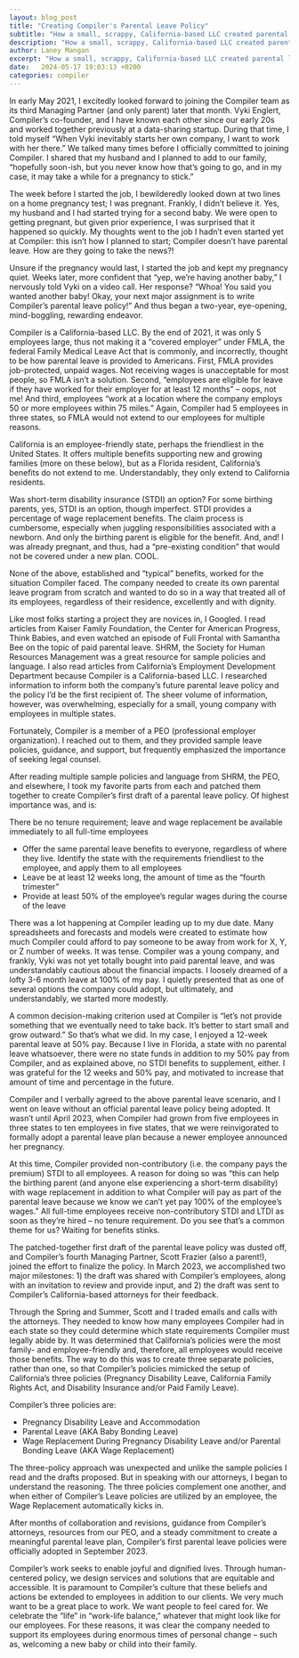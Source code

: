 ```yaml
---
layout: blog_post
title: "Creating Compiler's Parental Leave Policy"
subtitle: "How a small, scrappy, California-based LLC created parental leave and wage replacement policies for its remote, multi-state team."
description: "How a small, scrappy, California-based LLC created parental leave and wage replacement policies for its remote, multi-state team."
author: Laney Mangan
excerpt: "How a small, scrappy, California-based LLC created parental leave and wage replacement policies for its remote, multi-state team."
date:   2024-05-17 19:03:13 +0200
categories: compiler
---
```



In early May 2021, I excitedly looked forward to joining the Compiler team as its third Managing Partner (and only parent) later that month. Vyki Englert, Compiler’s co-founder, and I have known each other since our early 20s and worked together previously at a data-sharing startup. During that time, I told myself “When Vyki inevitably starts her own company, I want to work with her there.” We talked many times before I officially committed to joining Compiler. I shared that my husband and I planned to add to our family, “hopefully soon-ish, but you never know how that’s going to go, and in my case, it may take a while for a pregnancy to stick.”

The week before I started the job, I bewilderedly looked down at two lines on a home pregnancy test; I was pregnant. Frankly, I didn’t believe it. Yes, my husband and I had started trying for a second baby. We were open to getting pregnant, but given prior experience, I was surprised that it happened so quickly. My thoughts went to the job I hadn’t even started yet at Compiler: this isn’t how I planned to start; Compiler doesn’t have parental leave. How are they going to take the news?!

Unsure if the pregnancy would last, I started the job and kept my pregnancy quiet. Weeks later, more confident that “yep, we’re having another baby,” I nervously told Vyki on a video call. Her response? “Whoa! You said you wanted another baby! Okay, your next major assignment is to write Compiler’s parental leave policy!” And thus began a two-year, eye-opening, mind-boggling, rewarding endeavor.

Compiler is a California-based LLC. By the end of 2021, it was only 5 employees large, thus not making it a “covered employer” under FMLA, the federal Family Medical Leave Act that is commonly, and incorrectly, thought to be how parental leave is provided to Americans. First, FMLA provides job-protected, unpaid wages. Not receiving wages is unacceptable for most people, so FMLA isn’t a solution. Second, “employees are eligible for leave if they have worked for their employer for at least 12 months” – oops, not me! And third, employees “work at a location where the company employs 50 or more employees within 75 miles.” Again, Compiler had 5 employees in three states, so FMLA would not extend to our employees for multiple reasons.

California is an employee-friendly state, perhaps the friendliest in the United States. It offers multiple benefits supporting new and growing families (more on these below), but as a Florida resident, California’s benefits do not extend to me. Understandably, they only extend to California residents.

Was short-term disability insurance (STDI) an option? For some birthing parents, yes, STDI is an option, though imperfect. STDI provides a percentage of wage replacement benefits. The claim process is cumbersome, especially when juggling responsibilities associated with a newborn. And only the birthing parent is eligible for the benefit. And, and! I was already pregnant, and thus, had a “pre-existing condition” that would not be covered under a new plan. COOL.

None of the above, established and “typical” benefits, worked for the situation Compiler faced. The company needed to create its own parental leave program from scratch and wanted to do so in a way that treated all of its employees, regardless of their residence, excellently and with dignity.

Like most folks starting a project they are novices in, I Googled. I read articles from Kaiser Family Foundation, the Center for American Progress, Think Babies, and even watched an episode of Full Frontal with Samantha Bee on the topic of paid parental leave. SHRM, the Society for Human Resources Management was a great resource for sample policies and language. I also read articles from California’s Employment Development Department because Compiler is a California-based LLC. I researched information to inform both the company’s future parental leave policy and the policy I’d be the first recipient of. The sheer volume of information, however, was overwhelming, especially for a small, young company with employees in multiple states.

Fortunately, Compiler is a member of a PEO (professional employer organization). I reached out to them, and they provided sample leave policies, guidance, and support, but frequently emphasized the importance of seeking legal counsel.

After reading multiple sample policies and language from SHRM, the PEO, and elsewhere, I took my favorite parts from each and patched them together to create Compiler’s first draft of a parental leave policy. Of highest importance was, and is:

There be no tenure requirement; leave and wage replacement be available immediately to all full-time employees
- Offer the same parental leave benefits to everyone, regardless of where they live. Identify the state with the requirements friendliest to the employee, and apply them to all employees
- Leave be at least 12 weeks long, the amount of time as the “fourth trimester”
- Provide at least 50% of the employee’s regular wages during the course of the leave

There was a lot happening at Compiler leading up to my due date. Many spreadsheets and forecasts and models were created to estimate how much Compiler could afford to pay someone to be away from work for X, Y, or Z number of weeks. It was tense. Compiler was a young company, and frankly, Vyki was not yet totally bought into paid parental leave, and was understandably cautious about the financial impacts. I loosely dreamed of a lofty 3-6 month leave at 100% of my pay. I quietly presented that as one of several options the company could adopt, but ultimately, and understandably, we started more modestly.

A common decision-making criterion used at Compiler is “let’s not provide something that we eventually need to take back. It’s better to start small and grow outward.” So that’s what we did. In my case, I enjoyed a 12-week parental leave at 50% pay. Because I live in Florida, a state with no parental leave whatsoever, there were no state funds in addition to my 50% pay from Compiler, and as explained above, no STDI benefits to supplement, either. I was grateful for the 12 weeks and 50% pay, and motivated to increase that amount of time and percentage in the future.

Compiler and I verbally agreed to the above parental leave scenario, and I went on leave without an official parental leave policy being adopted. It wasn’t until April 2023, when Compiler had grown from five employees in three states to ten employees in five states, that we were reinvigorated to formally adopt a parental leave plan because a newer employee announced her pregnancy.

At this time, Compiler provided non-contributory (i.e. the company pays the premium) STDI to all employees. A reason for doing so was “this can help the birthing parent (and anyone else experiencing a short-term disability) with wage replacement in addition to what Compiler will pay as part of the parental leave because we know we can’t yet pay 100% of the employee’s wages.” All full-time employees receive non-contributory STDI and LTDI as soon as they’re hired – no tenure requirement. Do you see that’s a common theme for us? Waiting for benefits stinks.

The patched-together first draft of the parental leave policy was dusted off, and Compiler’s fourth Managing Partner, Scott Frazier (also a parent!), joined the effort to finalize the policy. In March 2023, we accomplished two major milestones: 1) the draft was shared with Compiler’s employees, along with an invitation to review and provide input, and 2) the draft was sent to Compiler’s California-based attorneys for their feedback.

Through the Spring and Summer, Scott and I traded emails and calls with the attorneys. They needed to know how many employees Compiler had in each state so they could determine which state requirements Compiler must legally abide by. It was determined that California’s policies were the most family- and employee-friendly and, therefore, all employees would receive those benefits. The way to do this was to create three separate policies, rather than one, so that Compiler’s policies mimicked the setup of California’s three policies (Pregnancy Disability Leave, California Family Rights Act, and Disability Insurance and/or Paid Family Leave).

Compiler’s three policies are:
- Pregnancy Disability Leave and Accommodation
- Parental Leave (AKA Baby Bonding Leave)
- Wage Replacement During Pregnancy Disability Leave and/or Parental Bonding Leave (AKA Wage Replacement)

The three-policy approach was unexpected and unlike the sample policies I read and the drafts proposed. But in speaking with our attorneys, I began to understand the reasoning. The three policies complement one another, and when either of Compiler’s Leave policies are utilized by an employee, the Wage Replacement automatically kicks in.

After months of collaboration and revisions, guidance from Compiler’s attorneys, resources from our PEO, and a steady commitment to create a meaningful parental leave plan, Compiler’s first parental leave policies were officially adopted in September 2023.

Compiler’s work seeks to enable joyful and dignified lives. Through human-centered policy, we design services and solutions that are equitable and accessible. It is paramount to Compiler’s culture that these beliefs and actions be extended to employees in addition to our clients. We very much want to be a great place to work. We want people to feel cared for. We celebrate the “life” in “work-life balance,” whatever that might look like for our employees. For these reasons, it was clear the company needed to support its employees during enormous times of personal change – such as, welcoming a new baby or child into their family.
